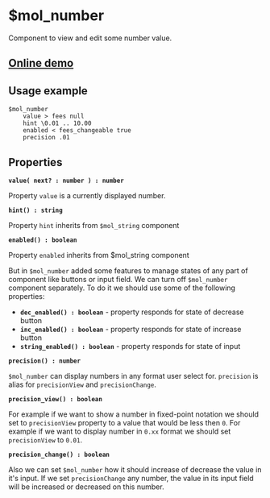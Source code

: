 # $mol_number

Component to view and edit some number value.

## [Online demo](http://eigenmethod.github.io/mol/#demo=mol_number)

## Usage example
```
$mol_number
	value > fees null
	hint \0.01 .. 10.00
	enabled < fees_changeable true
	precision .01
```

## Properties

**`value( next? : number ) : number`**

Property `value` is a currently displayed number.

**`hint() : string`**

Property `hint` inherits from `$mol_string` component

**`enabled() : boolean`**

Property `enabled` inherits from $mol_string component

But in `$mol_number` added some features to manage states of any part of component like buttons or input field.
We can turn off `$mol_number` component separately. To do it we should use some of the following properties:
* **`dec_enabled() : boolean`** - property responds for state of decrease button
* **`inc_enabled() : boolean`** - property responds for state of increase button
* **`string_enabled() : boolean`** - property responds for state of input

**`precision() : number`**

`$mol_number` can display numbers in any format user select for. `precision` is alias for `precisionView` and `precisionChange`.

**`precision_view() : boolean`**

For example if we want to show a number in fixed-point notation
we should set to `precisionView` property to a value that would be less then `0`. For example if we want to display 
number in `0.xx` format we should set `precisionView` to `0.01`.  

**`precision_change() : boolean`**

Also we can set `$mol_number` how it should increase of decrease the value in it's input. If we set `precisionChange` any number,
the value in its input field will be increased or decreased on this number.
